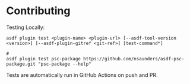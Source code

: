 # Contributing

Testing Locally:

```shell
asdf plugin test <plugin-name> <plugin-url> [--asdf-tool-version <version>] [--asdf-plugin-gitref <git-ref>] [test-command*]

#
asdf plugin test psc-package https://github.com/nsaunders/asdf-psc-package.git "psc-package --help"
```

Tests are automatically run in GitHub Actions on push and PR.
